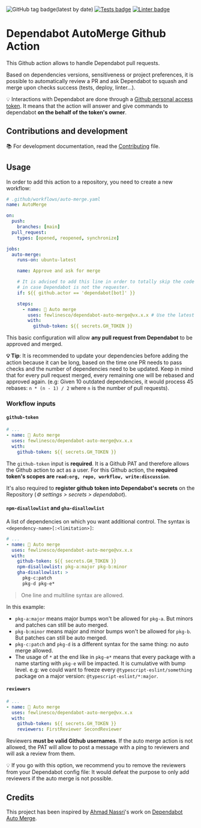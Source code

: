 ![GitHub tag badge(latest by date)](https://img.shields.io/github/v/tag/fewlinesco/dependabot-auto-merge?label=Latest%20✅) [![Tests badge](https://github.com/fewlinesco/dependabot-auto-merge/actions/workflows/test.yml/badge.svg)](https://github.com/fewlinesco/dependabot-auto-merge/actions/workflows/test.yml) [![Linter badge](https://github.com/fewlinesco/dependabot-auto-merge/actions/workflows/eslint.yaml/badge.svg)](https://github.com/fewlinesco/dependabot-auto-merge/actions/workflows/eslint.yaml)

# Dependabot AutoMerge Github Action

This Github action allows to handle Dependabot pull requests.

Based on dependencies versions, sensitiveness or project preferences, it is possible to automatically review a PR and ask Dependabot to squash and merge upon checks success (tests, deploy, linter...).

💡 Interactions with Dependabot are done through a [Github personal access token](https://docs.github.com/en/authentication/keeping-your-account-and-data-secure/creating-a-personal-access-token). It means that the action will answer and give commands to dependabot **on the behalf of the token's owner**.

## Contributions and development

📚 For development documentation, read the [Contributing](https://github.com/fewlinesco/dependabot-auto-merge/blob/main/CONTRIBUTING.md) file.

## Usage

In order to add this action to a repository, you need to create a new workflow:

```yaml
# .github/workflows/auto-merge.yaml
name: AutoMerge

on:
  push:
    branches: [main]
  pull_request:
    types: [opened, reopened, synchronize]

jobs:
  auto-merge:
    runs-on: ubuntu-latest

    name: Approve and ask for merge

    # It is advised to add this line in order to totally skip the code execution
    # in case Dependabot is not the requester.
    if: ${{ github.actor == 'dependabot[bot]' }}

    steps:
      - name: 🔬 Auto merge
        uses: fewlinesco/dependabot-auto-merge@vx.x.x # Use the latest version
        with:
          github-token: ${{ secrets.GH_TOKEN }}
```

This basic configuration will allow **any pull request from Dependabot** to be approved and merged.

**💡 Tip**: It is recommended to update your dependencies before adding the action because it can be long, based on the time one PR needs to pass checks and the number of dependencies need to be updated. Keep in mind that for every pull request merged, every remaining one will be rebased and approved again. (e.g: Given 10 outdated dependencies, it would process 45 rebases: `n * (n - 1) / 2` where `n` is the number of pull requests).

### Workflow inputs

#### `github-token`

```yaml
# ...
- name: 🔬 Auto merge
  uses: fewlinesco/dependabot-auto-merge@vx.x.x
  with:
    github-token: ${{ secrets.GH_TOKEN }}
```

The `github-token` input is **required**. It is a Github PAT and therefore allows the Github action to act as a user.
For this Github action, the **required token's scopes are `read:org, repo, workflow, write:discussion`**.

It's also required to **register github token into Dependabot's secrets** on the Repository (*⚙️ settings > secrets > dependabot*).

#### `npm-disallowlist` and `gha-disallowlist`

A list of dependencies on which you want additional control. The syntax is `<dependency-name>[:<limitation>]`:

```yaml
# ...
- name: 🔬 Auto merge
  uses: fewlinesco/dependabot-auto-merge@vx.x.x
  with:
    github-token: ${{ secrets.GH_TOKEN }}
    npm-disallowlist: pkg-a:major pkg-b:minor
    gha-disallowlist: >
      pkg-c:patch
      pkg-d pkg-e*
```

> One line and multiline syntax are allowed.

In this example:
- `pkg-a:major` means major bumps won't be allowed for `pkg-a`. But minors and patches can still be auto merged.
- `pkg-b:minor` means major and minor bumps won't be allowed for `pkg-b`. But patches can still be auto merged.
- `pkg-c:patch` and `pkg-d` is a different syntax for the same thing: no auto merge allowed.
- The usage of `*` at the end like in `pkg-e*` means that every package with a name starting with `pkg-e` will be impacted. It is cumulative with bump level. e.g: we could want to freeze every `@typescript-eslint/something` package on a major version: `@typescript-eslint/*:major`.

#### `reviewers`

```yaml
# ...
- name: 🔬 Auto merge
  uses: fewlinesco/dependabot-auto-merge@vx.x.x
  with:
    github-token: ${{ secrets.GH_TOKEN }}
    reviewers: FirstReviewer SecondReviewer
```

Reviewers **must be valid Github usernames**. If the auto merge action is not allowed, the PAT will allow to post a message with a ping to reviewers and will ask a review from them.

💡 If you go with this option, we recommend you to remove the reviewers from your Dependabot config file: It would defeat the purpose to only add reviewers if the auto merge is not possible.

## Credits

This project has been inspired by [Ahmad Nassri](https://github.com/ahmadnassri)'s work on [Dependabot Auto Merge](https://github.com/ahmadnassri/action-dependabot-auto-merge).
